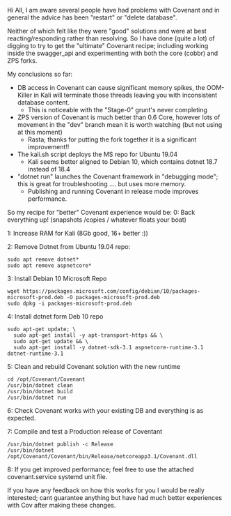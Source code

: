 Hi All, 
I am aware several people have had problems with Covenant and in general the advice has been "restart" or "delete database".

Neither of which felt like they were "good" solutions and were at best reacting/responding rather than resolving.
So I have done (quite a lot) of digging to try to get the "ultimate" Covenant recipe; including working inside the swagger_api and experimenting with both the core (cobbr) and ZPS forks.

My conclusions so far:
* DB access in Covenant can cause significant memory spikes, the OOM-Killer in Kali will terminate those threads leaving you with inconsistent database content.
  * This is noticeable with the "Stage-0" grunt's never completing
* ZPS version of Covenant is much better than 0.6 Core, however lots of movement in the "dev" branch mean it is worth watching (but not using at this moment)
  * Rasta; thanks for putting the fork together it is a significant improvement!!
* The kali.sh script deploys the MS repo for Ubuntu 19.04
  * Kali seems better aligned to Debian 10, which contains dotnet 18.7 instead of 18.4
* "dotnet run" launches the Covenant framework in "debugging mode"; this is great for troubleshooting .... but uses more memory.
  * Publishing and running Covenant in release mode improves performance.

So my recipe for "better" Covenant experience would be:
0: Back everything up! (snapshots /copies / whatever floats your boat)

1: Increase RAM for Kali (8Gb good, 16+ better :))

2: Remove Dotnet from Ubuntu 19.04 repo:
```
sudo apt remove dotnet*
sudo apt remove aspnetcore*
```
3: Install Debian 10 Microsoft Repo
```
wget https://packages.microsoft.com/config/debian/10/packages-microsoft-prod.deb -O packages-microsoft-prod.deb
sudo dpkg -i packages-microsoft-prod.deb
```
4: Install dotnet form Deb 10 repo
```
sudo apt-get update; \
  sudo apt-get install -y apt-transport-https && \
  sudo apt-get update && \
  sudo apt-get install -y dotnet-sdk-3.1 aspnetcore-runtime-3.1 dotnet-runtime-3.1
```
5: Clean and rebuild Covenant solution with the new runtime
```
cd /opt/Covenant/Covenant
/usr/bin/dotnet clean
/usr/bin/dotnet build
/usr/bin/dotnet run
```
6: Check Covenant works with your existing DB and everything is as expected.

7: Compile and test a Production release of Coventant
```
/usr/bin/dotnet publish -c Release
/usr/bin/dotnet /opt/Covenant/Covenant/bin/Release/netcoreapp3.1/Covenant.dll
```
8: If you get improved performance; feel free to use the attached covenant.service systemd unit file.

If you have any feedback on how this works for you I would be really interested; cant guarantee anything but have had much better experiences with Cov after making these changes. 
